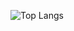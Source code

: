 ![Top Langs](https://github-readme-stats.vercel.app/api/top-langs/?username=alyshapm&layout=compact&theme=dark)

